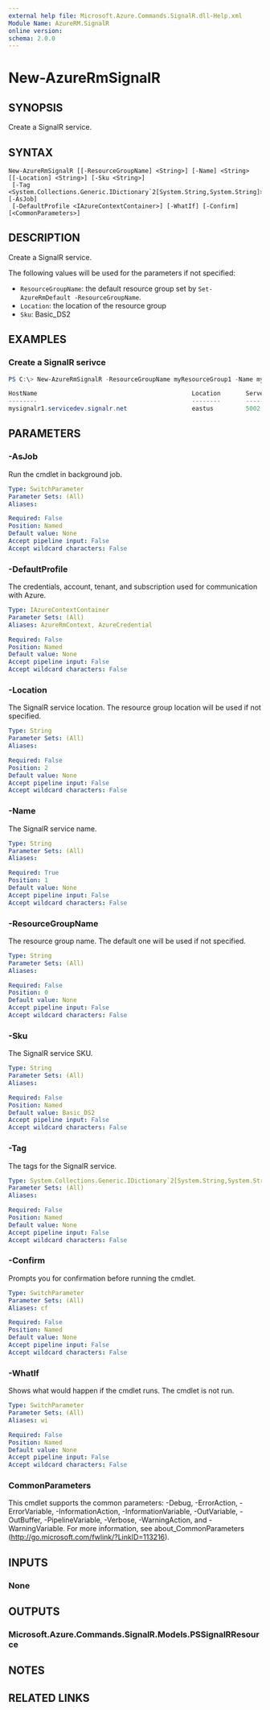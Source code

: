 ```yaml
---
external help file: Microsoft.Azure.Commands.SignalR.dll-Help.xml
Module Name: AzureRM.SignalR
online version:
schema: 2.0.0
---
```


# New-AzureRmSignalR

## SYNOPSIS
Create a SignalR service.

## SYNTAX

```
New-AzureRmSignalR [[-ResourceGroupName] <String>] [-Name] <String> [[-Location] <String>] [-Sku <String>]
 [-Tag <System.Collections.Generic.IDictionary`2[System.String,System.String]>] [-AsJob]
 [-DefaultProfile <IAzureContextContainer>] [-WhatIf] [-Confirm] [<CommonParameters>]
```

## DESCRIPTION
Create a SignalR service.

The following values will be used for the parameters if not specified:

* `ResourceGroupName`: the default resource group set by `Set-AzureRmDefault -ResourceGroupName`.
* `Location`: the location of the resource group
* `Sku`: Basic_DS2

## EXAMPLES

### Create a SignalR serivce
```powershell
PS C:\> New-AzureRmSignalR -ResourceGroupName myResourceGroup1 -Name mysignalr1 -Location eastus -Sku Basic_DS2

HostName                                           Location       ServerPort PublicPort ProvisioningState
--------                                           --------       ---------- ---------- -----------------
mysignalr1.servicedev.signalr.net                  eastus         5002       5001       Succeeded
```

## PARAMETERS

### -AsJob
Run the cmdlet in background job.

```yaml
Type: SwitchParameter
Parameter Sets: (All)
Aliases:

Required: False
Position: Named
Default value: None
Accept pipeline input: False
Accept wildcard characters: False
```

### -DefaultProfile
The credentials, account, tenant, and subscription used for communication with Azure.

```yaml
Type: IAzureContextContainer
Parameter Sets: (All)
Aliases: AzureRmContext, AzureCredential

Required: False
Position: Named
Default value: None
Accept pipeline input: False
Accept wildcard characters: False
```

### -Location
The SignalR service location. The resource group location will be used if not specified.

```yaml
Type: String
Parameter Sets: (All)
Aliases:

Required: False
Position: 2
Default value: None
Accept pipeline input: False
Accept wildcard characters: False
```

### -Name
The SignalR service name.

```yaml
Type: String
Parameter Sets: (All)
Aliases:

Required: True
Position: 1
Default value: None
Accept pipeline input: False
Accept wildcard characters: False
```

### -ResourceGroupName
The resource group name. The default one will be used if not specified.

```yaml
Type: String
Parameter Sets: (All)
Aliases:

Required: False
Position: 0
Default value: None
Accept pipeline input: False
Accept wildcard characters: False
```

### -Sku
The SignalR service SKU.

```yaml
Type: String
Parameter Sets: (All)
Aliases:

Required: False
Position: Named
Default value: Basic_DS2
Accept pipeline input: False
Accept wildcard characters: False
```

### -Tag
The tags for the SignalR service.

```yaml
Type: System.Collections.Generic.IDictionary`2[System.String,System.String]
Parameter Sets: (All)
Aliases:

Required: False
Position: Named
Default value: None
Accept pipeline input: False
Accept wildcard characters: False
```

### -Confirm
Prompts you for confirmation before running the cmdlet.

```yaml
Type: SwitchParameter
Parameter Sets: (All)
Aliases: cf

Required: False
Position: Named
Default value: None
Accept pipeline input: False
Accept wildcard characters: False
```

### -WhatIf
Shows what would happen if the cmdlet runs.
The cmdlet is not run.

```yaml
Type: SwitchParameter
Parameter Sets: (All)
Aliases: wi

Required: False
Position: Named
Default value: None
Accept pipeline input: False
Accept wildcard characters: False
```

### CommonParameters
This cmdlet supports the common parameters: -Debug, -ErrorAction, -ErrorVariable, -InformationAction, -InformationVariable, -OutVariable, -OutBuffer, -PipelineVariable, -Verbose, -WarningAction, and -WarningVariable. For more information, see about_CommonParameters (http://go.microsoft.com/fwlink/?LinkID=113216).

## INPUTS

### None

## OUTPUTS

### Microsoft.Azure.Commands.SignalR.Models.PSSignalRResource

## NOTES

## RELATED LINKS
